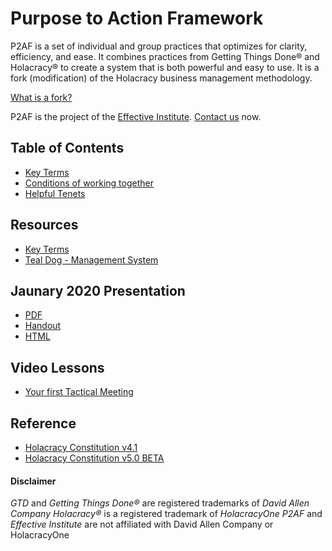 # Purpose to Action Framework

P2AF is a set of individual and group practices that optimizes for clarity, efficiency, and ease.  It combines practices from Getting Things Done® and Holacracy® to create a system that is both powerful and easy to use.  It is a fork (modification) of the Holacracy business management methodology.

[What is a fork?](https://en.wikipedia.org/wiki/Fork_(software_development))

P2AF is the project of the [Effective Institute](http://effective.institute/). [Contact us](http://effective.institute/contact) now.

## Table of Contents

- [Key Terms](key-terms.md)
- [Conditions of working together](conditions.md)
- [Helpful Tenets](tenets.md)

## Resources

- [Key Terms](key-terms.md)
- [Teal Dog - Management System](https://teal.dog)

## Jaunary 2020 Presentation

- [PDF](presentation.pdf)
- [Handout](handout.pdf)
- [HTML](keynote.html)

## Video Lessons

- [Your first Tactical Meeting](https://teal.dog/free-lesson/vV5L)

## Reference

- [Holacracy Constitution v4.1](https://github.com/holacracyone/Holacracy-Constitution/tree/0aa0b23987b0d745bcb7701cd48f7cecc7924602)
- [Holacracy Constitution v5.0 BETA](https://github.com/holacracyone/Holacracy-Constitution)

#### Disclaimer

*GTD* and *Getting Things Done®* are registered trademarks of *David Allen Company*
*Holacracy®* is a registered trademark of *HolacracyOne*
*P2AF* and *Effective Institute* are not affiliated with David Allen Company or HolacracyOne
